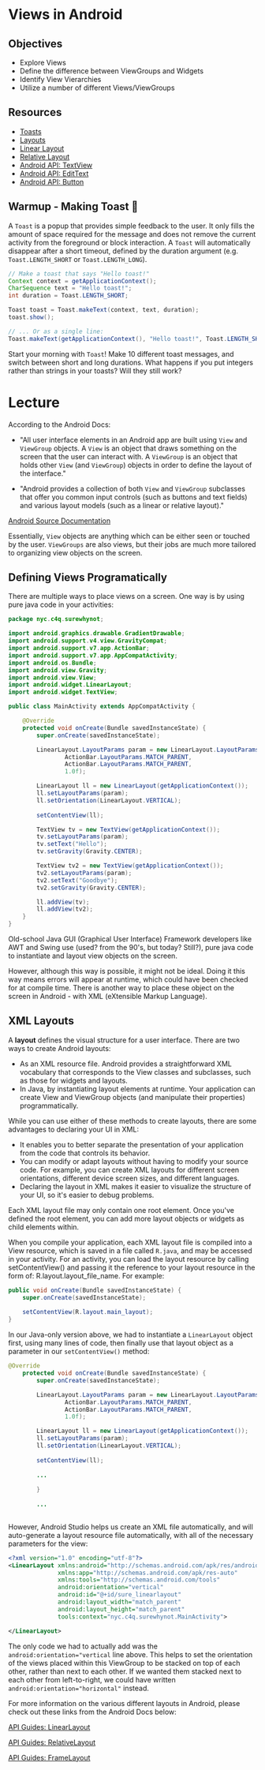 # Views in Android

## Objectives

- Explore Views
- Define the difference between ViewGroups and Widgets
- Identify View Vierarchies
- Utilize a number of different Views/ViewGroups

## Resources

- [Toasts](https://developer.android.com/guide/topics/ui/notifiers/toasts.html)
- [Layouts](https://developer.android.com/guide/topics/ui/declaring-layout.html)
- [Linear Layout](https://developer.android.com/guide/topics/ui/layout/linear.html)
- [Relative Layout](https://developer.android.com/guide/topics/ui/layout/relative.html)
- [Android API: TextView](https://developer.android.com/reference/android/widget/TextView.html)
- [Android API: EditText](https://developer.android.com/reference/android/widget/EditText.html)
- [Android API: Button](https://developer.android.com/reference/android/widget/Button.html)

## Warmup - Making Toast :bread:

A ```Toast``` is a popup that provides simple feedback to the user. It only fills the amount of space required for the message and does not remove the current activity from the foreground or block interaction. A ```Toast``` will automatically disappear after a short timeout, defined by the duration argument (e.g. `Toast.LENGTH_SHORT` or `Toast.LENGTH_LONG`).

```java
// Make a toast that says "Hello toast!"
Context context = getApplicationContext();
CharSequence text = "Hello toast!";
int duration = Toast.LENGTH_SHORT;

Toast toast = Toast.makeText(context, text, duration);
toast.show();

// ... Or as a single line:
Toast.makeText(getApplicationContext(), "Hello toast!", Toast.LENGTH_SHORT).show();
```

Start your morning with ```Toast```! Make 10 different toast messages, and switch between short and long durations. What happens if you put integers rather than strings in your toasts? Will they still work?

# Lecture

According to the Android Docs:

- "All user interface elements in an Android app are built using ```View``` and ```ViewGroup``` objects. A ```View``` is an object that draws something on the screen that the user can interact with. A ```ViewGroup``` is an object that holds other ```View``` (and ```ViewGroup```) objects in order to define the layout of the interface."

- "Android provides a collection of both ```View``` and ```ViewGroup``` subclasses that offer you common input controls (such as buttons and text fields) and various layout models (such as a linear or relative layout)."

[Android Source Documentation](https://developer.android.com/guide/topics/ui/overview.html)

Essentially, ```View``` objects are anything which can be either seen or touched by the user. ```ViewGroups``` are also views, but their jobs are much more tailored to organizing view objects on the screen.

## Defining Views Programatically

There are multiple ways to place views on a screen. One way is by using pure java code in your activities:

```java
package nyc.c4q.surewhynot;

import android.graphics.drawable.GradientDrawable;
import android.support.v4.view.GravityCompat;
import android.support.v7.app.ActionBar;
import android.support.v7.app.AppCompatActivity;
import android.os.Bundle;
import android.view.Gravity;
import android.view.View;
import android.widget.LinearLayout;
import android.widget.TextView;

public class MainActivity extends AppCompatActivity {

    @Override
    protected void onCreate(Bundle savedInstanceState) {
        super.onCreate(savedInstanceState);

        LinearLayout.LayoutParams param = new LinearLayout.LayoutParams(
                ActionBar.LayoutParams.MATCH_PARENT,
                ActionBar.LayoutParams.MATCH_PARENT,
                1.0f);

        LinearLayout ll = new LinearLayout(getApplicationContext());
        ll.setLayoutParams(param);
        ll.setOrientation(LinearLayout.VERTICAL);
        
        setContentView(ll);

        TextView tv = new TextView(getApplicationContext());
        tv.setLayoutParams(param);
        tv.setText("Hello");
        tv.setGravity(Gravity.CENTER);

        TextView tv2 = new TextView(getApplicationContext());
        tv2.setLayoutParams(param);
        tv2.setText("Goodbye");
        tv2.setGravity(Gravity.CENTER);

        ll.addView(tv);
        ll.addView(tv2);
    }
}
```

Old-school Java GUI (Graphical User Interface) Framework developers like AWT and Swing use (used? from the 90's, but today? Still?), pure java code to instantiate and layout view objects on the screen. 

However, although this way is possible, it might not be ideal. Doing it this way means errors will appear at runtime, which could have been checked for at compile time. There is another way to place these object on the screen in Android - with XML (eXtensible Markup Language).

## XML Layouts

A **layout** defines the visual structure for a user interface. There are two ways to create Android layouts:

- As an XML resource file. Android provides a straightforward XML vocabulary that corresponds to the View classes and subclasses, such as those for widgets and layouts.
- In Java, by instantiating layout elements at runtime. Your application can create View and ViewGroup objects (and manipulate their properties) programmatically.

While you can use either of these methods to create layouts, there are some advantages to declaring your UI in XML:

- It enables you to better separate the presentation of your application from the code that controls its behavior. 
- You can modify or adapt layouts without having to modify your source code. For example, you can create XML layouts for different screen orientations, different device screen sizes, and different languages. 
- Declaring the layout in XML makes it easier to visualize the structure of your UI, so it's easier to debug problems.

Each XML layout file may only contain one root element. Once you've defined the root element, you can add more layout objects or widgets as child elements within.

When you compile your application, each XML layout file is compiled into a View resource, which is saved in a file called ```R.java```, and may be accessed in your activity. For an activity, you can load the layout resource by calling setContentView() and passing it the reference to your layout resource in the form of: R.layout.layout_file_name. For example:

```java
public void onCreate(Bundle savedInstanceState) {
    super.onCreate(savedInstanceState);
    
    setContentView(R.layout.main_layout);
}
```

In our Java-only version above, we had to instantiate a ```LinearLayout``` object first, using many lines of code, then finally use that layout object as a parameter in our ```setContentView()``` method:

```java
@Override
    protected void onCreate(Bundle savedInstanceState) {
        super.onCreate(savedInstanceState);

        LinearLayout.LayoutParams param = new LinearLayout.LayoutParams(
                ActionBar.LayoutParams.MATCH_PARENT,
                ActionBar.LayoutParams.MATCH_PARENT,
                1.0f);

        LinearLayout ll = new LinearLayout(getApplicationContext());
        ll.setLayoutParams(param);
        ll.setOrientation(LinearLayout.VERTICAL);
        
        setContentView(ll);
        
        ... 
        
        }
        
        ...
        
```

However, Android Studio helps us create an XML file automatically, and will auto-generate a layout resource file automatically, with all of the necessary parameters for the view:

```xml
<?xml version="1.0" encoding="utf-8"?>
<LinearLayout xmlns:android="http://schemas.android.com/apk/res/android"
              xmlns:app="http://schemas.android.com/apk/res-auto"
              xmlns:tools="http://schemas.android.com/tools"
              android:orientation="vertical"
              android:id="@+id/sure_linearlayout"
              android:layout_width="match_parent"
              android:layout_height="match_parent"
              tools:context="nyc.c4q.surewhynot.MainActivity">

</LinearLayout>
```

The only code we had to actually add was the ```android:orientation="vertical``` line above. This helps to set the orientation of the views placed within this ViewGroup to be stacked on top of each other, rather than next to each other. If we wanted them stacked next to each other from left-to-right, we could have written ```android:orientation="horizontal"``` instead.

For more information on the various different layouts in Android, please check out these links from the Android Docs below:

[API Guides: LinearLayout](https://developer.android.com/guide/topics/ui/layout/linear.html)

[API Guides: RelativeLayout](https://developer.android.com/guide/topics/ui/layout/relative.html)

[API Guides: FrameLayout](https://developer.android.com/reference/android/widget/FrameLayout.html)
